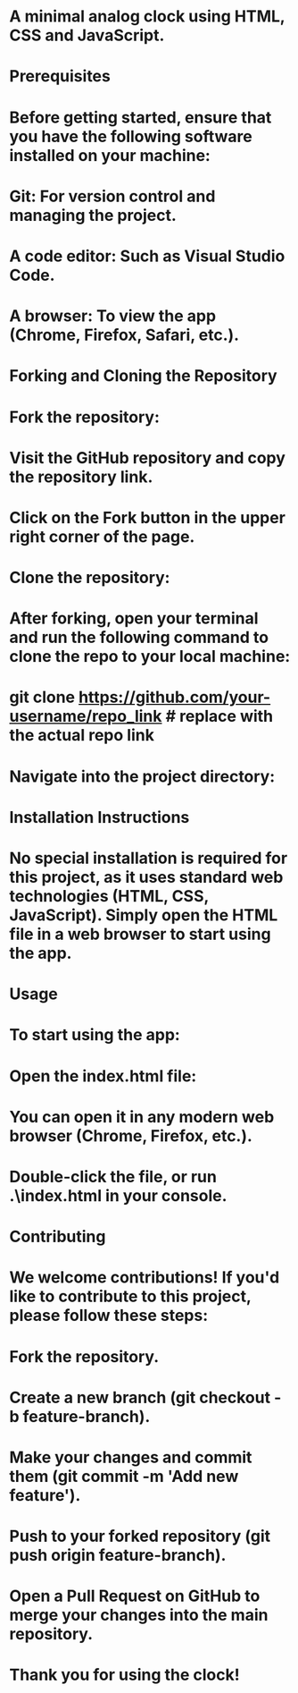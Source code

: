 # A minimal analog clock using HTML, CSS and JavaScript.

# Prerequisites

# Before getting started, ensure that you have the following software installed on your machine:
# Git: For version control and managing the project.
# A code editor: Such as Visual Studio Code.
# A browser: To view the app (Chrome, Firefox, Safari, etc.).


# Forking and Cloning the Repository

# Fork the repository:
# Visit the GitHub repository and copy the repository link.
# Click on the Fork button in the upper right corner of the page.

# Clone the repository:
# After forking, open your terminal and run the following command to clone the repo to your local machine:
#      git clone https://github.com/your-username/repo_link # replace with the actual repo link
# Navigate into the project directory:


# Installation Instructions

# No special installation is required for this project, as it uses standard web technologies (HTML, CSS, JavaScript). Simply open the HTML file in a web browser to start using the app.


# Usage
# To start using the app:
# Open the index.html file:
#     You can open it in any modern web browser (Chrome, Firefox, etc.).
#     Double-click the file, or run .\index.html in your console.

# Contributing
# We welcome contributions! If you'd like to contribute to this project, please follow these steps:

# Fork the repository.
# Create a new branch (git checkout -b feature-branch).
# Make your changes and commit them (git commit -m 'Add new feature').
# Push to your forked repository (git push origin feature-branch).
# Open a Pull Request on GitHub to merge your changes into the main repository.

# Thank you for using the clock!
